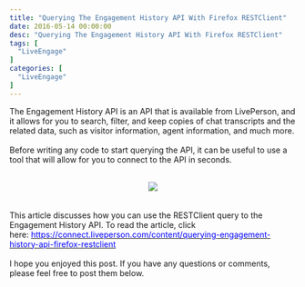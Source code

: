 ```yaml
---
title: "Querying The Engagement History API With Firefox RESTClient"
date: 2016-05-14 00:00:00
desc: "Querying The Engagement History API With Firefox RESTClient"
tags: [
  "LiveEngage"
]
categories: [
  "LiveEngage"
]
---
```


The Engagement History API is an API that is available from LivePerson, and it allows for you to search, filter, and keep copies of chat transcripts and the related data, such as visitor information, agent information, and much more.<br />
<br />
Before writing any code to start querying the API, it can be useful to use a tool that will allow for you to connect to the API in seconds.<br />
<br />
<div class="separator" style="clear: both; text-align: center;">
<a href="https://3.bp.blogspot.com/-VNqijkLrbAE/VvWa1s3DuxI/AAAAAAAAAeY/uOWa3UdJePg4Ho2oE8LcEmkdwgCi4d7hw/s1600/bd91f8f0e02adffb70754133b032b2de-624x205.png" imageanchor="1" style="margin-left: 1em; margin-right: 1em;"><img border="0" src="https://3.bp.blogspot.com/-VNqijkLrbAE/VvWa1s3DuxI/AAAAAAAAAeY/uOWa3UdJePg4Ho2oE8LcEmkdwgCi4d7hw/s1600/bd91f8f0e02adffb70754133b032b2de-624x205.png" /></a></div>
<br />
<br />
This article discusses how you can use the RESTClient query to the Engagement History API. To read the article, click here:&nbsp;<a href="https://connect.liveperson.com/content/querying-engagement-history-api-firefox-restclient" target="_blank"><span style="color: blue;">https://connect.liveperson.com/content/querying-engagement-history-api-firefox-restclient</span></a><br />
<br />
I hope you enjoyed this post. If you have any questions or comments, please feel free to post them below.